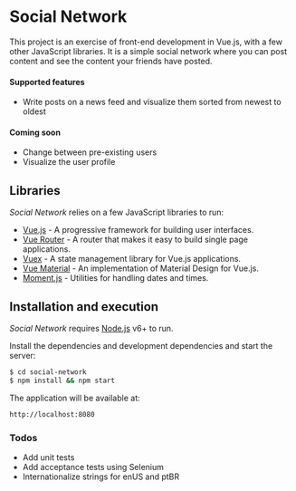 # Social Network

This project is an exercise of front-end development in Vue.js, with a few other JavaScript libraries.
It is a simple social network where you can post content and see the content your friends have posted.

#### Supported features

  - Write posts on a news feed and visualize them sorted from newest to oldest

#### Coming soon
  - Change between pre-existing users
  - Visualize the user profile

## Libraries

*Social Network* relies on a few JavaScript libraries to run:

* [Vue.js] - A progressive framework for building user interfaces.
* [Vue Router] - A router that makes it easy to build single page applications.
* [Vuex] - A state management library for Vue.js applications.
* [Vue Material] - An implementation of Material Design for Vue.js.
* [Moment.js] - Utilities for handling dates and times.

## Installation and execution

*Social Network* requires [Node.js](https://nodejs.org/) v6+ to run.

Install the dependencies and development dependencies and start the server:

```sh
$ cd social-network
$ npm install && npm start
```

The application will be available at:

```sh
http://localhost:8080
```

### Todos

 - Add unit tests
 - Add acceptance tests using Selenium
 - Internationalize strings for enUS and ptBR

[//]: References
   [Vue.js]: <https://vuejs.org>
   [Vue Router]: <https://router.vuejs.org/>
   [Vuex]: <https://vuex.vuejs.org/>
   [Moment.js]: <https://momentjs.com/>
   [Vue Material]: <https://vuematerial.io/>
   [git-repo-url]: <https://github.com/oscarpaesi/social-network.git>
